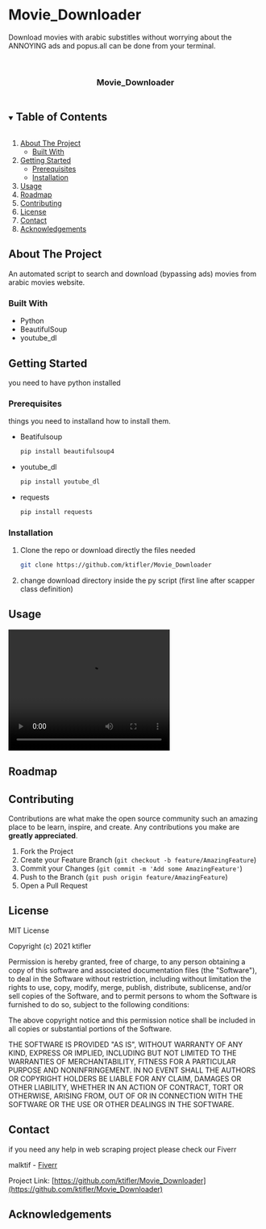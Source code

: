 # Movie_Downloader
Download movies with arabic substitles without worrying about the ANNOYING ads and popus.all can be done from your terminal.


<!-- PROJECT SHIELDS -->




<!-- PROJECT LOGO -->
<br />
<p align="center">

  <h3 align="center">Movie_Downloader</h3>

</p>



<!-- TABLE OF CONTENTS -->
<details open="open">
  <summary><h2 style="display: inline-block">Table of Contents</h2></summary>
  <ol>
    <li>
      <a href="#about-the-project">About The Project</a>
      <ul>
        <li><a href="#built-with">Built With</a></li>
      </ul>
    </li>
    <li>
      <a href="#getting-started">Getting Started</a>
      <ul>
        <li><a href="#prerequisites">Prerequisites</a></li>
        <li><a href="#installation">Installation</a></li>
      </ul>
    </li>
    <li><a href="#usage">Usage</a></li>
    <li><a href="#roadmap">Roadmap</a></li>
    <li><a href="#contributing">Contributing</a></li>
    <li><a href="#license">License</a></li>
    <li><a href="#contact">Contact</a></li>
    <li><a href="#acknowledgements">Acknowledgements</a></li>
  </ol>
</details>



<!-- ABOUT THE PROJECT -->
## About The Project


An automated script to search and download (bypassing ads) movies from arabic movies website.



### Built With

* Python
* BeautifulSoup
* youtube_dl



<!-- GETTING STARTED -->
## Getting Started

you need to have python installed

### Prerequisites

things you need to installand how to install them.
* Beatifulsoup
  ```sh
  pip install beautifulsoup4
  ```
* youtube_dl
  ```sh
  pip install youtube_dl
  ```  
* requests
  ```sh
  pip install requests
  ```  

### Installation

1. Clone the repo or download directly the files needed
   ```sh
   git clone https://github.com/ktifler/Movie_Downloader
   ```
2. change download directory inside the py script (first line after scapper class definition)
  



<!-- USAGE EXAMPLES -->
## Usage

<video width="320" height="240" controls>
  <source src="demo.mp4" type="video/mp4">
</video>



<!-- ROADMAP -->
## Roadmap




<!-- CONTRIBUTING -->
## Contributing

Contributions are what make the open source community such an amazing place to be learn, inspire, and create. Any contributions you make are **greatly appreciated**.

1. Fork the Project
2. Create your Feature Branch (`git checkout -b feature/AmazingFeature`)
3. Commit your Changes (`git commit -m 'Add some AmazingFeature'`)
4. Push to the Branch (`git push origin feature/AmazingFeature`)
5. Open a Pull Request



<!-- LICENSE -->
## License

MIT License

Copyright (c) 2021 ktifler

Permission is hereby granted, free of charge, to any person obtaining a copy
of this software and associated documentation files (the "Software"), to deal
in the Software without restriction, including without limitation the rights
to use, copy, modify, merge, publish, distribute, sublicense, and/or sell
copies of the Software, and to permit persons to whom the Software is
furnished to do so, subject to the following conditions:

The above copyright notice and this permission notice shall be included in all
copies or substantial portions of the Software.

THE SOFTWARE IS PROVIDED "AS IS", WITHOUT WARRANTY OF ANY KIND, EXPRESS OR
IMPLIED, INCLUDING BUT NOT LIMITED TO THE WARRANTIES OF MERCHANTABILITY,
FITNESS FOR A PARTICULAR PURPOSE AND NONINFRINGEMENT. IN NO EVENT SHALL THE
AUTHORS OR COPYRIGHT HOLDERS BE LIABLE FOR ANY CLAIM, DAMAGES OR OTHER
LIABILITY, WHETHER IN AN ACTION OF CONTRACT, TORT OR OTHERWISE, ARISING FROM,
OUT OF OR IN CONNECTION WITH THE SOFTWARE OR THE USE OR OTHER DEALINGS IN THE
SOFTWARE.




<!-- CONTACT -->
## Contact
if you need any help in web scraping project please check our Fiverr 

malktif - [Fiverr](https://www.fiverr.com/malktif) 

Project Link: [https://github.com/ktifler/Movie_Downloader](https://github.com/ktifler/Movie_Downloader)



<!-- ACKNOWLEDGEMENTS -->
## Acknowledgements




